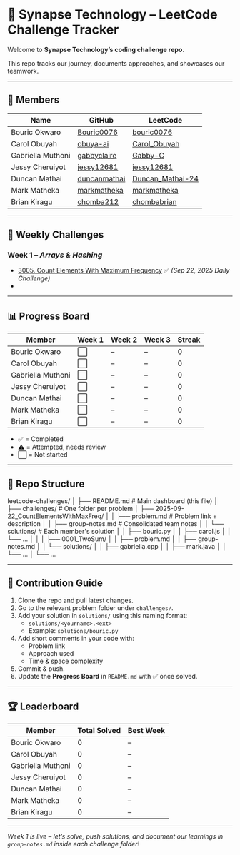 # 📘 Synapse Technology – LeetCode Challenge Tracker

Welcome to **Synapse Technology’s coding challenge repo**.  

This repo tracks our journey, documents approaches, and showcases our teamwork.  

---

## 👥 Members

| Name              | GitHub                                         | LeetCode                                                |
| ----------------- | ---------------------------------------------- | ------------------------------------------------------- |
| Bouric Okwaro     | [Bouric0076](https://github.com/Bouric0076)    | [bouric0076](https://leetcode.com/u/bouric0076/)        |
| Carol Obuyah      | [obuya-ai](https://github.com/obuya-ai)        | [Carol_Obuyah](https://leetcode.com/u/Carol_Obuyah/)    |
| Gabriella Muthoni | [gabbyclaire](https://github.com/gabbyclaire)  | [Gabby-C](https://leetcode.com/u/Gabby-C/)              |
| Jessy Cheruiyot   | [jessy12681](https://github.com/jessy12681)    | [jessy12681](https://leetcode.com/u/jessy12681/)        |
| Duncan Mathai     | [duncanmathai](https://github.com/duncanmathai)| [Duncan_Mathai-24](https://leetcode.com/u/Duncan_Mathai-24/) |
| Mark Matheka      | [markmatheka](https://github.com/markmatheka)  | [markmatheka](https://leetcode.com/u/markmatheka/)      |
| Brian Kiragu      | [chomba212](https://github.com/chomba212)      | [chombabrian](https://leetcode.com/u/chombabrian/)      |

---

## 📅 Weekly Challenges

### Week 1 – *Arrays & Hashing*
- [3005. Count Elements With Maximum Frequency](https://leetcode.com/problems/count-elements-with-maximum-frequency/) ✅ *(Sep 22, 2025 Daily Challenge)*  
-  

---

## 📊 Progress Board

| Member            | Week 1 | Week 2 | Week 3 | Streak |
| ----------------- | ------ | ------ | ------ | ------ |
| Bouric Okwaro     | ⬜     | –      | –      | 0      |
| Carol Obuyah      | ⬜     | –      | –      | 0      |
| Gabriella Muthoni | ⬜     | –      | –      | 0      |
| Jessy Cheruiyot   | ⬜     | –      | –      | 0      |
| Duncan Mathai     | ⬜     | –      | –      | 0      |
| Mark Matheka      | ⬜     | –      | –      | 0      |
| Brian Kiragu      | ⬜     | –      | –      | 0      |

- ✅ = Completed  
- ⚠️ = Attempted, needs review  
- ⬜ = Not started  

---

## 📂 Repo Structure

leetcode-challenges/
│
├── README.md # Main dashboard (this file)
│
├── challenges/ # One folder per problem
│ ├── 2025-09-22_CountElementsWithMaxFreq/
│ │ ├── problem.md # Problem link + description
│ │ ├── group-notes.md # Consolidated team notes
│ │ └── solutions/ # Each member's solution
│ │ ├── bouric.py
│ │ ├── carol.js
│ │ └── ...
│ │
│ ├── 0001_TwoSum/
│ │ ├── problem.md
│ │ ├── group-notes.md
│ │ └── solutions/
│ │ ├── gabriella.cpp
│ │ ├── mark.java
│ │ └── ...
│ └── ...


---

## 📝 Contribution Guide

1. Clone the repo and pull latest changes.  
2. Go to the relevant problem folder under `challenges/`.  
3. Add your solution in `solutions/` using this naming format:  
   - `solutions/<yourname>.<ext>`  
   - Example: `solutions/bouric.py`  
4. Add short comments in your code with:  
   - Problem link  
   - Approach used  
   - Time & space complexity  
5. Commit & push.  
6. Update the **Progress Board** in `README.md` with ✅ once solved.  

---

## 🏆 Leaderboard

| Member            | Total Solved | Best Week |
| ----------------- | ------------ | --------- |
| Bouric Okwaro     | 0            | –         |
| Carol Obuyah      | 0            | –         |
| Gabriella Muthoni | 0            | –         |
| Jessy Cheruiyot   | 0            | –         |
| Duncan Mathai     | 0            | –         |
| Mark Matheka      | 0            | –         |
| Brian Kiragu      | 0            | –         |

---

 *Week 1 is live – let’s solve, push solutions, and document our learnings in `group-notes.md` inside each challenge folder!*
